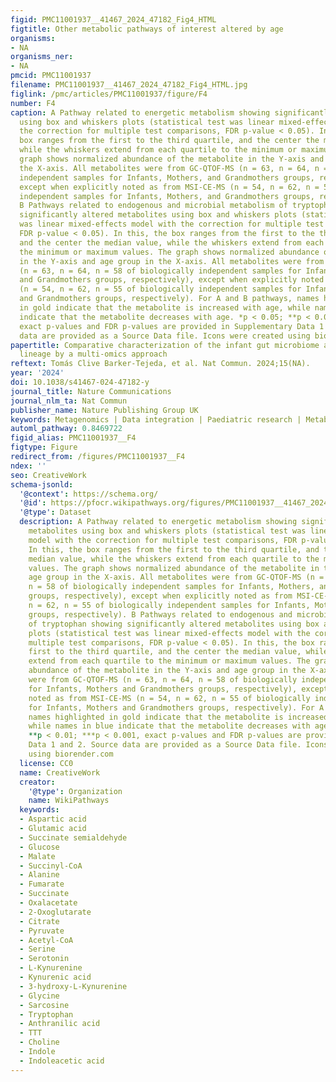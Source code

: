 ```yaml
---
figid: PMC11001937__41467_2024_47182_Fig4_HTML
figtitle: Other metabolic pathways of interest altered by age
organisms:
- NA
organisms_ner:
- NA
pmcid: PMC11001937
filename: PMC11001937__41467_2024_47182_Fig4_HTML.jpg
figlink: /pmc/articles/PMC11001937/figure/F4
number: F4
caption: A Pathway related to energetic metabolism showing significantly altered metabolites
  using box and whiskers plots (statistical test was linear mixed-effects model with
  the correction for multiple test comparisons, FDR p-value < 0.05). In this, the
  box ranges from the first to the third quartile, and the center the median value,
  while the whiskers extend from each quartile to the minimum or maximum values. The
  graph shows normalized abundance of the metabolite in the Y-axis and age group in
  the X-axis. All metabolites were from GC-QTOF-MS (n = 63, n = 64, n = 58 of biologically
  independent samples for Infants, Mothers, and Grandmothers groups, respectively),
  except when explicitly noted as from MSI-CE-MS (n = 54, n = 62, n = 55 of biologically
  independent samples for Infants, Mothers, and Grandmothers groups, respectively).
  B Pathways related to endogenous and microbial metabolism of tryptophan showing
  significantly altered metabolites using box and whiskers plots (statistical test
  was linear mixed-effects model with the correction for multiple test comparisons,
  FDR p-value < 0.05). In this, the box ranges from the first to the third quartile,
  and the center the median value, while the whiskers extend from each quartile to
  the minimum or maximum values. The graph shows normalized abundance of the metabolite
  in the Y-axis and age group in the X-axis. All metabolites were from GC-QTOF-MS
  (n = 63, n = 64, n = 58 of biologically independent samples for Infants, Mothers
  and Grandmothers groups, respectively), except when explicitly noted as from MSI-CE-MS
  (n = 54, n = 62, n = 55 of biologically independent samples for Infants, Mothers
  and Grandmothers groups, respectively). For A and B pathways, names highlighted
  in gold indicate that the metabolite is increased with age, while names in blue
  indicate that the metabolite decreases with age. *p < 0.05; **p < 0.01; ***p < 0.001,
  exact p-values and FDR p-values are provided in Supplementary Data 1 and 2. Source
  data are provided as a Source Data file. Icons were created using biorender.com
papertitle: Comparative characterization of the infant gut microbiome and their maternal
  lineage by a multi-omics approach
reftext: Tomás Clive Barker-Tejeda, et al. Nat Commun. 2024;15(NA).
year: '2024'
doi: 10.1038/s41467-024-47182-y
journal_title: Nature Communications
journal_nlm_ta: Nat Commun
publisher_name: Nature Publishing Group UK
keywords: Metagenomics | Data integration | Paediatric research | Metabolomics | Microbiome
automl_pathway: 0.8469722
figid_alias: PMC11001937__F4
figtype: Figure
redirect_from: /figures/PMC11001937__F4
ndex: ''
seo: CreativeWork
schema-jsonld:
  '@context': https://schema.org/
  '@id': https://pfocr.wikipathways.org/figures/PMC11001937__41467_2024_47182_Fig4_HTML.html
  '@type': Dataset
  description: A Pathway related to energetic metabolism showing significantly altered
    metabolites using box and whiskers plots (statistical test was linear mixed-effects
    model with the correction for multiple test comparisons, FDR p-value < 0.05).
    In this, the box ranges from the first to the third quartile, and the center the
    median value, while the whiskers extend from each quartile to the minimum or maximum
    values. The graph shows normalized abundance of the metabolite in the Y-axis and
    age group in the X-axis. All metabolites were from GC-QTOF-MS (n = 63, n = 64,
    n = 58 of biologically independent samples for Infants, Mothers, and Grandmothers
    groups, respectively), except when explicitly noted as from MSI-CE-MS (n = 54,
    n = 62, n = 55 of biologically independent samples for Infants, Mothers, and Grandmothers
    groups, respectively). B Pathways related to endogenous and microbial metabolism
    of tryptophan showing significantly altered metabolites using box and whiskers
    plots (statistical test was linear mixed-effects model with the correction for
    multiple test comparisons, FDR p-value < 0.05). In this, the box ranges from the
    first to the third quartile, and the center the median value, while the whiskers
    extend from each quartile to the minimum or maximum values. The graph shows normalized
    abundance of the metabolite in the Y-axis and age group in the X-axis. All metabolites
    were from GC-QTOF-MS (n = 63, n = 64, n = 58 of biologically independent samples
    for Infants, Mothers and Grandmothers groups, respectively), except when explicitly
    noted as from MSI-CE-MS (n = 54, n = 62, n = 55 of biologically independent samples
    for Infants, Mothers and Grandmothers groups, respectively). For A and B pathways,
    names highlighted in gold indicate that the metabolite is increased with age,
    while names in blue indicate that the metabolite decreases with age. *p < 0.05;
    **p < 0.01; ***p < 0.001, exact p-values and FDR p-values are provided in Supplementary
    Data 1 and 2. Source data are provided as a Source Data file. Icons were created
    using biorender.com
  license: CC0
  name: CreativeWork
  creator:
    '@type': Organization
    name: WikiPathways
  keywords:
  - Aspartic acid
  - Glutamic acid
  - Succinate semialdehyde
  - Glucose
  - Malate
  - Succinyl-CoA
  - Alanine
  - Fumarate
  - Succinate
  - Oxalacetate
  - 2-Oxoglutarate
  - Citrate
  - Pyruvate
  - Acetyl-CoA
  - Serine
  - Serotonin
  - L-Kynurenine
  - Kynurenic acid
  - 3-hydroxy-L-Kynurenine
  - Glycine
  - Sarcosine
  - Tryptophan
  - Anthranilic acid
  - TTT
  - Choline
  - Indole
  - Indoleacetic acid
---
```

